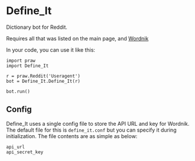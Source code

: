 # Define_It
Dictionary bot for Reddit.

Requires all that was listed on the main page, and [Wordnik](https://github.com/wordnik/wordnik-python3)

In your code, you can use it like this:

	import praw
	import Define_It
	
	r = praw.Reddit('Useragent')
	bot = Define_It.Define_It(r)
	
	bot.run()

## Config
Define_It uses a single config file to store the API URL and key for Wordnik. The default file for this is `define_it.conf` but you can specify it during initialization. The file contents are as simple as below:

    api_url
	api_secret_key